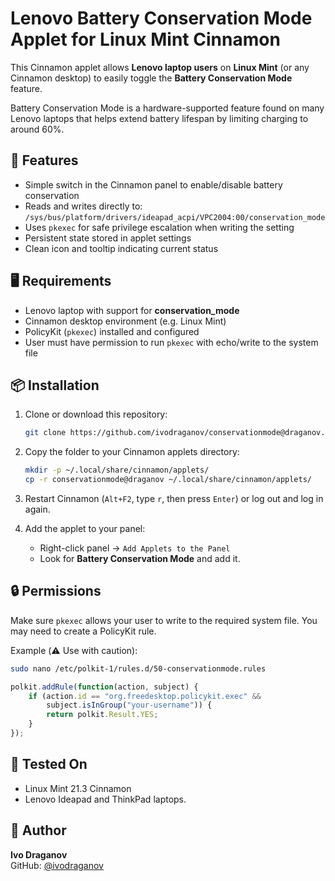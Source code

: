 # Lenovo Battery Conservation Mode Applet for Linux Mint Cinnamon

This Cinnamon applet allows **Lenovo laptop users** on **Linux Mint** (or any Cinnamon desktop) to easily toggle the **Battery Conservation Mode** feature.

Battery Conservation Mode is a hardware-supported feature found on many Lenovo laptops that helps extend battery lifespan by limiting charging to around 60%.

## 🔧 Features

- Simple switch in the Cinnamon panel to enable/disable battery conservation
- Reads and writes directly to:  
  `/sys/bus/platform/drivers/ideapad_acpi/VPC2004:00/conservation_mode`
- Uses `pkexec` for safe privilege escalation when writing the setting
- Persistent state stored in applet settings
- Clean icon and tooltip indicating current status

## 🖥️ Requirements

- Lenovo laptop with support for **conservation_mode**
- Cinnamon desktop environment (e.g. Linux Mint)
- PolicyKit (`pkexec`) installed and configured
- User must have permission to run `pkexec` with echo/write to the system file

## 📦 Installation

1. Clone or download this repository:
   ```bash
   git clone https://github.com/ivodraganov/conservationmode@draganov.git
   ```

2. Copy the folder to your Cinnamon applets directory:
   ```bash
   mkdir -p ~/.local/share/cinnamon/applets/
   cp -r conservationmode@draganov ~/.local/share/cinnamon/applets/
   ```

3. Restart Cinnamon (`Alt+F2`, type `r`, then press `Enter`) or log out and log in again.

4. Add the applet to your panel:
   - Right-click panel → `Add Applets to the Panel`
   - Look for **Battery Conservation Mode** and add it.

## 🔒 Permissions

Make sure `pkexec` allows your user to write to the required system file. You may need to create a PolicyKit rule.

Example (⚠️ Use with caution):
```bash
sudo nano /etc/polkit-1/rules.d/50-conservationmode.rules
```

```javascript
polkit.addRule(function(action, subject) {
    if (action.id == "org.freedesktop.policykit.exec" &&
        subject.isInGroup("your-username")) {
        return polkit.Result.YES;
    }
});
```

## 🧪 Tested On

- Linux Mint 21.3 Cinnamon
- Lenovo Ideapad and ThinkPad laptops.

## 🙋 Author

**Ivo Draganov**  
GitHub: [@ivodraganov](https://github.com/ivodraganov)
